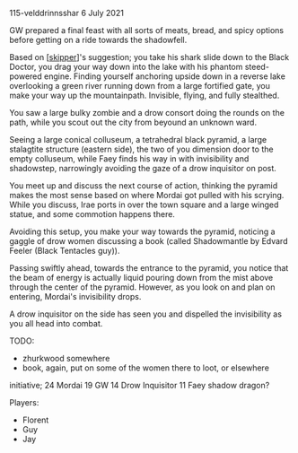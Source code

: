 115-velddrinnsshar
6 July 2021

GW prepared a final feast with all sorts of meats, bread, and spicy options before getting on a ride towards the shadowfell.

Based on [[skipper]]'s suggestion; you take his shark slide down to the Black Doctor, you drag your way down into the lake with his phantom steed-powered engine. Finding yourself anchoring upside down in a reverse lake overlooking a green river running down from a large fortified gate, you make your way up the mountainpath. Invisible, flying, and fully stealthed.

You saw a large bulky zombie and a drow consort doing the rounds on the path, while you scout out the city from beyound an unknown ward.

Seeing a large conical colluseum, a tetrahedral black pyramid, a large stalagtite structure (eastern side), the two of you dimension door to the empty colluseum, while Faey finds his way in with invisibility and shadowstep, narrowingly avoiding the gaze of a drow inquisitor on post.

You meet up and discuss the next course of action, thinking the pyramid makes the most sense based on where Mordai got pulled with his scrying. While you discuss, Irae ports in over the town square and a large winged statue, and some commotion happens there.

Avoiding this setup, you make your way towards the pyramid, noticing a gaggle of drow women discussing a book (called Shadowmantle by Edvard Feeler (Black Tentacles guy)).

Passing swiftly ahead, towards the entrance to the pyramid, you notice that the beam of energy is actually liquid pouring down from the mist above through the center of the pyramid. However, as you look on and plan on entering, Mordai's invisibility drops.

A drow inquisitor on the side has seen you and dispelled the invisibility as you all head into combat.

TODO:
- zhurkwood somewhere
- book, again, put on some of the women there to loot, or elsewhere

initiative;
24 Mordai
19 GW
14 Drow Inquisitor
11 Faey
shadow dragon?


Players:
- Florent
- Guy
- Jay

[//begin]: # "Autogenerated link references for markdown compatibility"
[skipper]: ../pcs/skipper "The Skipper"
[//end]: # "Autogenerated link references"
